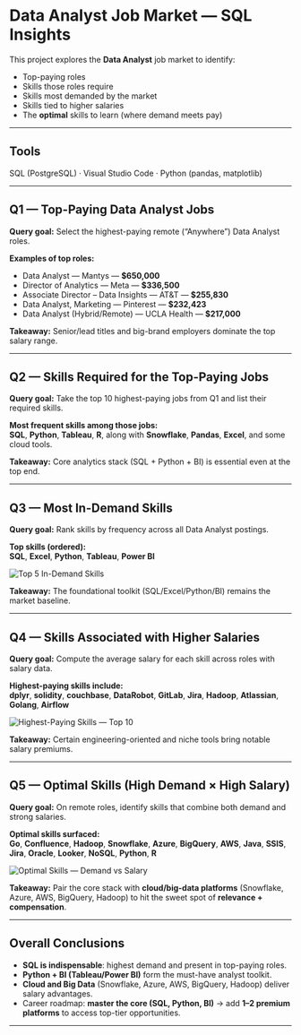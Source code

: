 # Data Analyst Job Market — SQL Insights

This project explores the **Data Analyst** job market to identify:
- Top-paying roles  
- Skills those roles require  
- Skills most demanded by the market  
- Skills tied to higher salaries  
- The **optimal** skills to learn (where demand meets pay)

---

## Tools
SQL (PostgreSQL) · Visual Studio Code · Python (pandas, matplotlib)

---

## Q1 — Top-Paying Data Analyst Jobs
**Query goal:** Select the highest-paying remote (“Anywhere”) Data Analyst roles.

**Examples of top roles:**  
- Data Analyst — Mantys — **$650,000**  
- Director of Analytics — Meta — **$336,500**  
- Associate Director – Data Insights — AT&T — **$255,830**  
- Data Analyst, Marketing — Pinterest — **$232,423**  
- Data Analyst (Hybrid/Remote) — UCLA Health — **$217,000**  

**Takeaway:** Senior/lead titles and big-brand employers dominate the top salary range.

---

## Q2 — Skills Required for the Top-Paying Jobs
**Query goal:** Take the top 10 highest-paying jobs from Q1 and list their required skills.

**Most frequent skills among those jobs:**  
**SQL**, **Python**, **Tableau**, **R**, along with **Snowflake**, **Pandas**, **Excel**, and some cloud tools.

**Takeaway:** Core analytics stack (SQL + Python + BI) is essential even at the top end.

---

## Q3 — Most In-Demand Skills
**Query goal:** Rank skills by frequency across all Data Analyst postings.

**Top skills (ordered):**  
**SQL**, **Excel**, **Python**, **Tableau**, **Power BI**  

![Top 5 In-Demand Skills](assets_q3_top5.png)

**Takeaway:** The foundational toolkit (SQL/Excel/Python/BI) remains the market baseline.

---

## Q4 — Skills Associated with Higher Salaries
**Query goal:** Compute the average salary for each skill across roles with salary data.

**Highest-paying skills include:**  
**dplyr**, **solidity**, **couchbase**, **DataRobot**, **GitLab**, **Jira**, **Hadoop**, **Atlassian**, **Golang**, **Airflow**  

![Highest-Paying Skills — Top 10](assets_q4_top10.png)

**Takeaway:** Certain engineering-oriented and niche tools bring notable salary premiums.

---

## Q5 — Optimal Skills (High Demand × High Salary)
**Query goal:** On remote roles, identify skills that combine both demand and strong salaries.

**Optimal skills surfaced:**  
**Go**, **Confluence**, **Hadoop**, **Snowflake**, **Azure**, **BigQuery**, **AWS**, **Java**, **SSIS**, **Jira**, **Oracle**, **Looker**, **NoSQL**, **Python**, **R**  

![Optimal Skills — Demand vs Salary](assets_q5_scatter.png)

**Takeaway:** Pair the core stack with **cloud/big-data platforms** (Snowflake, Azure, AWS, BigQuery, Hadoop) to hit the sweet spot of **relevance + compensation**.

---

## Overall Conclusions
- **SQL is indispensable**: highest demand and present in top-paying roles.  
- **Python + BI (Tableau/Power BI)** form the must-have analyst toolkit.  
- **Cloud and Big Data** (Snowflake, Azure, AWS, BigQuery, Hadoop) deliver salary advantages.  
- Career roadmap: **master the core (SQL, Python, BI)** → add **1–2 premium platforms** to access top-tier opportunities.

---
